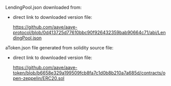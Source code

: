 LendingPool.json downloaded from: 
* direct link to downloaded version file:

    https://github.com/aave/aave-protocol/blob/0d413725d77610bbc90f926432359bab90664c71/abi/LendingPool.json

aToken.json file generated from solidity source file:
* direct link to downloaded version file:

    https://github.com/aave/aave-token/blob/b6658e329a199509fcb8fa7c1d0b8b210a7a685d/contracts/open-zeppelin/ERC20.sol

